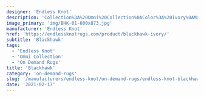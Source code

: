 ```yaml
---
designer: 'Endless Knot'
description: 'Collection%3A%20Omni%20Collection%0AColor%3A%20Ivory%0AMaterial%3A%20100%25%20WoolPile%3A%201/4%22Width%3A%2013%272%22Style%3A%20Geometric%2C%20SolidPattern%20Repeat%3A%207%22%20W%20x%205/8%22%20L'
image_primary: 'img/BHK-01-600x873.jpg'
manufacturer: 'Endless Knot'
href: 'https://endlessknotrugs.com/product/blackhawk-ivory/'
subtitle: 'Blackhawk'
tags:
  - 'Endless Knot'
  - 'Omni Collection'
  - 'On Demand Rugs'
title: 'Blackhawk'
category: 'on-demand-rugs'
slug: '/manufacturers/endless-knot/on-demand-rugs/endless-knot-blackhawk'
date: '2021-02-17'
---
```

